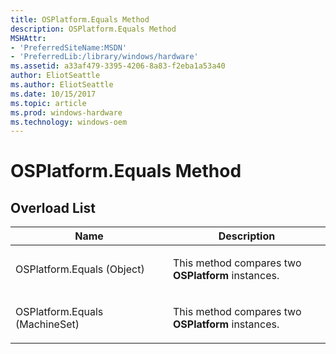```yaml
---
title: OSPlatform.Equals Method
description: OSPlatform.Equals Method
MSHAttr:
- 'PreferredSiteName:MSDN'
- 'PreferredLib:/library/windows/hardware'
ms.assetid: a33af479-3395-4206-8a83-f2eba1a53a40
author: EliotSeattle
ms.author: EliotSeattle
ms.date: 10/15/2017
ms.topic: article
ms.prod: windows-hardware
ms.technology: windows-oem
---
```


# OSPlatform.Equals Method


## <span id="Overload_List"></span><span id="overload_list"></span><span id="OVERLOAD_LIST"></span>Overload List


<table>
<colgroup>
<col width="50%" />
<col width="50%" />
</colgroup>
<thead>
<tr class="header">
<th>Name</th>
<th>Description</th>
</tr>
</thead>
<tbody>
<tr class="odd">
<td><p>OSPlatform.Equals (Object)</p></td>
<td><p>This method compares two <strong>OSPlatform</strong> instances.</p></td>
</tr>
<tr class="even">
<td><p>OSPlatform.Equals (MachineSet)</p></td>
<td><p>This method compares two <strong>OSPlatform</strong> instances.</p></td>
</tr>
</tbody>
</table>

 

 

 






